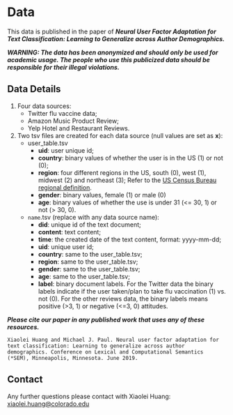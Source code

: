 # Data
This data is published in the paper of ***Neural User Factor Adaptation for Text Classification: Learning to Generalize across Author Demographics.***

***WARNING: The data has been anonymized and should only be used for academic usage. The people who use this publicized data should be responsible for their illegal violations.***

## Data Details
 1. Four data sources: 
    * Twitter flu vaccine data;
    * Amazon Music Product Review;
    * Yelp Hotel and Restaurant Reviews.
2. Two tsv files are created for each data source (null values are set as **x**):
    * user_table.tsv
        - **uid**: user unique id;
        - **country**: binary values of whether the user is in the US (1) or not (0);
        - **region**: four different regions in the US, south (0), west (1), midwest (2) and northeast (3); Refer to the [US Census Bureau regional definition](https://www2.census.gov/geo/pdfs/maps-data/maps/reference/us_regdiv.pdf).
        - **gender**: binary values, female (1) or male (0)
        - **age**: binary values of whether the use is under 31 (<= 30, 1) or not (> 30, 0).
    * `name`.tsv (replace with any data source name): 
        - **did**: unique id of the text document;
        - **content**: text content;
        - **time**: the created date of the text content, format: yyyy-mm-dd;
        - **uid**: unique user id;
        - **country**: same to the user_table.tsv;
        - **region**: same to the user_table.tsv;
        - **gender**: same to the user_table.tsv;
        - **age**: same to the user_table.tsv;
        - **label**: binary document labels. For the Twitter data the binary labels indicate if the user taken/plan to take flu vaccination (1) vs. not (0). For the other reviews data, the binary labels means positive (>3, 1) or negative (<=3, 0) attitudes.

***Please cite our paper in any published work that uses any of these resources.***
~~~
Xiaolei Huang and Michael J. Paul. Neural user factor adaptation for text classification: Learning to generalize across author demographics. Conference on Lexical and Computational Semantics (*SEM), Minneapolis, Minnesota. June 2019.
~~~

## Contact
Any further questions please contact with Xiaolei Huang: [xiaolei.huang@colorado.edu](mailto:xiaolei.huang@colorado.edu)
